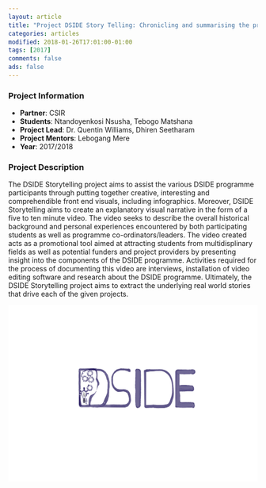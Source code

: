 ```yaml
---
layout: article
title: "Project DSIDE Story Telling: Chronicling and summarising the program for 2017/2018"
categories: articles
modified: 2018-01-26T17:01:00-01:00
tags: [2017]
comments: false
ads: false
---
```



### Project Information

* **Partner**: CSIR
* **Students**: Ntandoyenkosi Nsusha, Tebogo Matshana
* **Project Lead**: Dr. Quentin Williams, Dhiren Seetharam
* **Project Mentors**: Lebogang Mere
* **Year**: 2017/2018

### Project Description

The DSIDE Storytelling project aims to assist the various DSIDE programme participants through putting together creative, interesting and comprehendible front end visuals, including infographics. Moreover, DSIDE Storytelling aims to create an explanatory visual narrative in the form of a five to ten minute video. The video seeks to describe the overall historical background and personal experiences encountered by both participating students as well as programme co-ordinators/leaders. The video created acts as a promotional tool aimed at attracting students from multidisplinary fields as well as potential funders and project providers by presenting insight into the components of the DSIDE programme. Activities required for the process of documenting this video are interviews, installation of video editing software and research about the DSIDE programme. Ultimately, the DSIDE Storytelling project aims to extract the underlying real world stories that drive each of the given projects.

![Dashboard](/images/storytelling.jpg)

